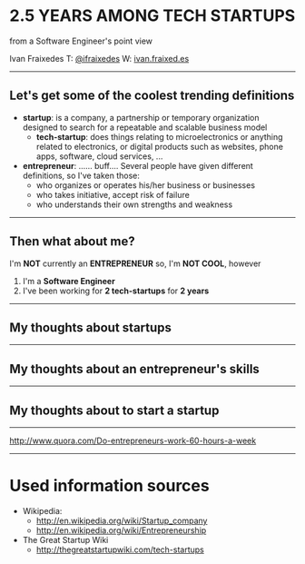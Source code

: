 <!-- background: #2d2422 -->
<!-- color: #fff4e3 -->
<!-- font: monaco -->

# 2.5 YEARS AMONG TECH STARTUPS
 from a Software Engineer's point view
 

Ivan Fraixedes 
T: [@ifraixedes](https://twitter.com/ifraixedes)
W: [ivan.fraixed.es](http://ivan.fraixed.es)

***

## Let's get some of the coolest trending definitions
- __startup__: is a company, a partnership or temporary organization designed to search for a repeatable and scalable business model
    - __tech-startup__:  does things relating to microelectronics or anything related to electronics, or digital products such as websites, phone apps, software, cloud services, ...
- __entrepreneur__:  ...... buff.... Several people have given different definitions, so I've taken those:
	- who organizes or operates his/her business or businesses
	- who takes initiative, accept risk of failure
	-  who understands their own strengths and weakness

***

## Then what about me?

I'm __NOT__ currently an __ENTREPRENEUR__ so, I'm __NOT COOL__, however
1. I'm a __Software Engineer__
2. I've been working for __2 tech-startups__ for __2 years__

***

## My thoughts about __startups__

***

## My thoughts about an __entrepreneur's skills__

***

## My thoughts about to __start a startup__


***
http://www.quora.com/Do-entrepreneurs-work-60-hours-a-week

***
# Used information sources
- Wikipedia:
   * http://en.wikipedia.org/wiki/Startup_company
   * http://en.wikipedia.org/wiki/Entrepreneurship
 - The Great Startup Wiki
   * http://thegreatstartupwiki.com/tech-startups